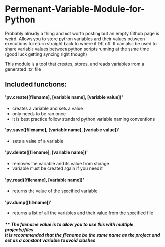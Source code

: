 # Permenant-Variable-Module-for-Python
Probably already a thing and not worth posting but an empty Github page is weird.
Allows you to store python variables and their values between executions to return straight back to where it left off.
It can also be used to share variable values between python scripts running at the same time (good luck getting syncing right though)

This module is a tool that creates, stores, and reads variables from a generated .txt file
## Included functions:
#### 'pv.create([filename], [variable name], [variable value])'
 - creates a variable and sets a value
 - only needs to be ran once
 - it is best practice follow standard python variable naming conventions
#### 'pv.save([filename], [variable name], [variable value])'
 - sets a value of a variable
#### 'pv.delete([filename], [variable name])'
 - removes the variable and its value from storage
 - variable must be created again if you need it
#### 'pv.read([filename], [variable name])'
 - returns the value of the specified variable
#### 'pv.dump([filename])'
 - returns a list of all the variables and their value from the specified file

##### ** The filename value is to allow you to use this with multiple projects/files <br>It is recommended that the filename be the same name as the project and set as a constant variable to avoid clashes

